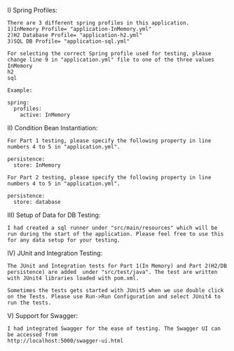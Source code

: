 I) Spring Profiles:

	There are 3 different spring profiles in this application. 
	1)InMemory Profile= "application-InMemory.yml"
	2)H2 Database Profile= "application-h2.yml"
	3)SQL DB Profile= "application-sql.yml"
	
	For selecting the correct Spring profile used for testing, please change line 9 in "application.yml" file to one of the three values
	InMemory
	h2
	sql
	
	Example:
	
	spring:
	  profiles:
	    active: InMemory

II) Condition Bean Instantiation: 
 
	For Part 1 testing, please specify the following property in line numbers 4 to 5 in "application.yml". 
	
	persistence:
	  store: InMemory
	  
	For Part 2 testing, please specify the following property in line numbers 4 to 5 in "application.yml". 
	
	persistence:
	  store: database
    
  
III) Setup of Data for DB Testing:

	I had created a sql runner under "src/main/resources" which will be run during the start of the application. Please feel free to use this for any data setup for your testing.
	 

IV) JUnit and Integration Testing:

	The JUnit and Integration tests for Part 1(In Memory) and Part 2(H2/DB persistence) are added  under "src/test/java". The test are written with JUnit4 libraries loaded with pom.xml. 
	
	Sometimes the tests gets started with JUnit5 when we use double click on the Tests. Please use Run->Run Configuration and select JUnit4 to run the tests. 


V) Support for Swagger:

	I had integrated Swagger for the ease of testing. The Swagger UI can be accessed from
	http://localhost:5000/swagger-ui.html







